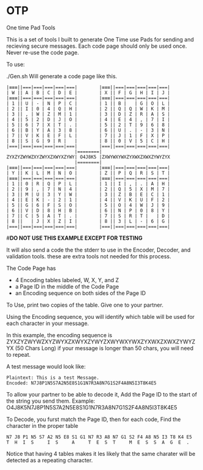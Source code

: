 # OTP
One time Pad Tools

This is a set of tools I built to generate One Time use Pads for sending and recieving secure messages.
Each code page should only be used once.  Never re-use the code page.

To use:

./Gen.sh   Will generate a code page like this.
```
|≡≡≡||===|===|===|===|===|        |≡≡≡||===|===|===|===|===|
| W || A | B | C | D | E |        | X || F | G | H | I | J |
|≡≡≡||===|===|===|===|===|        |≡≡≡||===|===|===|===|===|
| 1 || U | - | N | P | C |        | 1 || B |   | G | O | L |
| 2 || I | 0 | 4 | Q | H |        | 2 || Q | Q | W | K | M |
| 3 || , | W | Z | M | 1 |        | 3 || D | Z | R | A | S |
| 4 || 5 | 2 | D | J | O |        | 4 || E | 4 | , | 7 | I |
| 5 || 6 | 7 | X | T | . |        | 5 || 2 | T | 9 | 6 | 8 |
| 6 || B | Y | A | 3 | 8 |        | 6 || U | . | - | 3 | N |
| 7 || V | K | E | F | L |        | 7 || J | 1 | F | X | P |
| 8 || S | G | 9 | R |   |        | 8 || 0 | V | 5 | C | H |
|===||===|===|===|===|===|        |===||===|===|===|===|===|
                         |========|
ZYXZYZWYWZXYZWYXZXWYXZYWY| O4J8K5 |ZXWYWXYWXZYXWXZXWXZYWYZYX
                         |========|
|≡≡≡||===|===|===|===|===|        |≡≡≡||===|===|===|===|===|
| Y || K | L | M | N | O |        | Z || P | Q | R | S | T |
|≡≡≡||===|===|===|===|===|        |≡≡≡||===|===|===|===|===|
| 1 || 0 | R | Q | P | L |        | 1 || I | , | . | A | H |
| 2 || 9 | , | 7 | N | 4 |        | 2 || Q | 5 | X | M | 7 |
| 3 || M | U | 3 | Y | W |        | 3 || Z | B | E | C | 1 |
| 4 || E | K | - | 2 | 1 |        | 4 || V | K | U | F | 2 |
| 5 || G | 6 | F | S | O |        | 5 || O | 4 | W | J | 9 |
| 6 || V | D | 8 | H | B |        | 6 || N | P | 0 | 8 | Y |
| 7 || C | 5 | A | T | . |        | 7 || S | R | T |   | D |
| 8 ||   | J | X | Z | I |        | 8 || 3 | L | - | 6 | G |
|===||===|===|===|===|===|        |===||===|===|===|===|===|
```
#**DO NOT USE THIS EXAMPLE EXCEPT FOR TESTING**

It will also send a code the the stderr to use in the Encoder, Decoder, and validation tools.   these are extra tools not needed for this process.

The Code Page has 
- 4 Encoding tables labeled, W, X, Y, and Z
- a Page ID in the middle of the Code Page
- an Encoding sequence on both sides of the Page ID

To Use, print two copies of the table.    Give one to your partner.

Using the Encoding sequence, you will identify which table will be used for each character in your message.

In this example, the encoding sequence is ZYXZYZWYWZXYZWYXZXWYXZYWYZXWYWXYWXZYXWXZXWXZYWYZYX  (50 Chars Long)  if your message is longer than 50 chars, you will need to repeat.

A test message would look like:
```
Plaintext: This is a test Message.
Encoded: N7J8P1N5S7A2N5E8S1G1N7R3A8N7G1S2F4A8N5I3T8K4E5
```

To allow your partner to be able to decode it, Add the Page ID to the start of the string you send them.
Example: O4J8K5N7J8P1N5S7A2N5E8S1G1N7R3A8N7G1S2F4A8N5I3T8K4E5

To Decode, you furst match the Page ID, then for each code, Find the character in the proper table
```
N7 J8 P1 N5 S7 A2 N5 E8 S1 G1 N7 R3 A8 N7 G1 S2 F4 A8 N5 I3 T8 K4 E5
T  H  I  S     I  S     A     T  E  S  T     M  E  S  S  A  G  E  .
```
Notice that having 4 tables makes it les likely that the same charater will be detected as a repeating character.





